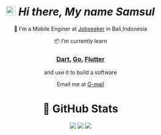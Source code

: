 
 <div align="center">
 
# <img src="https://media.giphy.com/media/hvRJCLFzcasrR4ia7z/giphy.gif" width="25px"></a> ***Hi there, My name Samsul***

🎯 I'm a Mobile Enginer at [Jobseeker](https://jobseeker.company/) in Bali,Indonesia 

📦 I’m currently learn 
### [Dart](https://dart.dev/), [Go](https://go.dev/), [Flutter](https://docs.flutter.dev/get-started/install) 
and use it to build a software

Email me at [G-mail](mailto:ms.arifin29@gmail.com)


#  🍺 GitHub Stats

![](https://github-profile-summary-cards.vercel.app/api/cards/profile-details?username=msarifin29&theme=2077)
![](http://github-profile-summary-cards.vercel.app/api/cards/stats?username=msarifin29&theme=2077)
![](http://github-profile-summary-cards.vercel.app/api/cards/most-commit-language?username=msarifin29&theme=2077)


